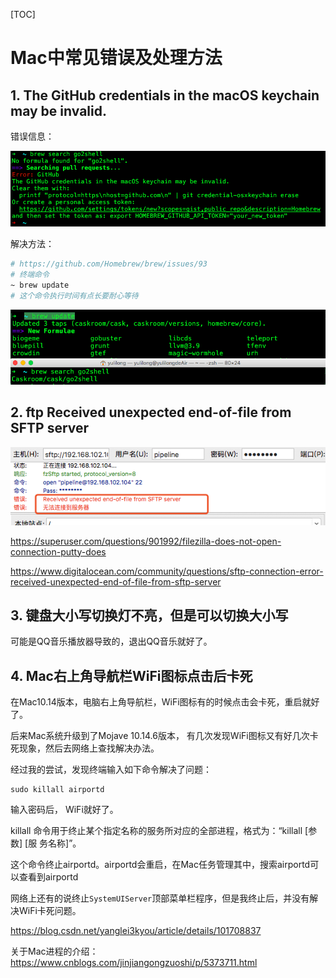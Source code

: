[TOC]

# Mac中常见错误及处理方法

## 1. The GitHub credentials in the macOS keychain may be invalid.

错误信息：     

![](./img/031-mac.png)      

解决方法：  
```    bash
# https://github.com/Homebrew/brew/issues/93
# 终端命令
~ brew update
# 这个命令执行时间有点长要耐心等待
```
![](./img/032-mac.png)

## 2. ftp Received unexpected end-of-file from SFTP server

![](./img/033-mac.png)

https://superuser.com/questions/901992/filezilla-does-not-open-connection-putty-does       

https://www.digitalocean.com/community/questions/sftp-connection-error-received-unexpected-end-of-file-from-sftp-server

## 3. 键盘大小写切换灯不亮，但是可以切换大小写

可能是QQ音乐播放器导致的，退出QQ音乐就好了。

## 4. Mac右上角导航栏WiFi图标点击后卡死

在Mac10.14版本，电脑右上角导航栏，WiFi图标有的时候点击会卡死，重启就好了。

后来Mac系统升级到了Mojave 10.14.6版本， 有几次发现WiFi图标又有好几次卡死现象，然后去网络上查找解决办法。

经过我的尝试，发现终端输入如下命令解决了问题：

```
sudo killall airportd
```

输入密码后， WiFi就好了。

killall 命令用于终止某个指定名称的服务所对应的全部进程，格式为：“killall [参数] [服
务名称]”。

这个命令终止airportd。airportd会重启，在Mac任务管理其中，搜索airportd可以查看到airportd

网络上还有的说终止`SystemUIServer`顶部菜单栏程序，但是我终止后，并没有解决WiFi卡死问题。

https://blog.csdn.net/yanglei3kyou/article/details/101708837

关于Mac进程的介绍：https://www.cnblogs.com/jinjiangongzuoshi/p/5373711.html